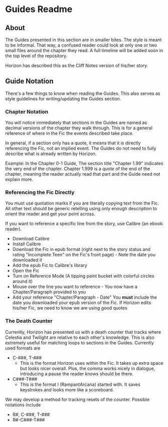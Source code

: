 # Guides Readme

## About

The Guides presented in this section are in smaller bites.  The style is meant to be informal.  That way, a confused reader could look at only one or two small files around the chapter they read.  A full timeline will be added soon in the top level of the repository.

Horizon has described this as the Cliff Notes version of his/her story.

## Guide Notation

There's a few things to know when reading the Guides.  This also serves as style guidelines for writing/updating the Guides section.

### Chapter Notation

You will notice immediately that sections in the Guides are named as decimal versions of the chapter they walk through.  This is for a general reference of where in the Fic the events described take place.  

In general, if a section only has a quote, it means that it is directly referencing the Fic, not an implied event.  The Guides do not need to fully describe what is already written by Horizon.

Example: In the Chapter 0-1 Guide, The section title "Chapter 1.99" indicates the very end of the chapter.  Chapter 1.999 is a _quote_ of the end of the chapter, meaning the reader actually read that part and the Guide need not explain more.

### Referencing the Fic Directly

You must use quotation marks if you are literally copying text from the Fic.  All other text should be generic retelling using only enough description to orient the reader and get your point across.

If you want to reference a specific line from the story, use Calibre (an ebook reader).
- Download Calibre
- Install Calibre
- Download the Fic in epub format (right next to the story status and rating "Incomplete Teen" on the Fic's front page) - Note the date you downloaded it
- Add the epub Fic to Calibre's library
- Open the Fic
- Turn on Reference Mode (A tipping paint bucket with colorful circles around it)
- Mouse over the line you want to reference - You now have a Chapter/Paragraph provided to you
- Add your reference "Chapter/Paragraph - Date"  You **must** include the date you downloaded your epub version of the Fic.  If Horizon edits his/her Fic, we need to know we are using good quotes

### The Death Counter

Currently, Horizon has presented us with a death counter that tracks where Celestia and Twilight are relative to each other's knowledge.  This is also extremely useful for matching loops to sections in the Guides.  Currently used formats are
- C-###, T-###
    - This is the format Horizon uses within the Fic.  It takes up extra space but looks nicer overall.  Plus, the comma works nicely in dialogue, introducing a pause the reader _knows_ should be there.
- C###-T###
    - This is the format I (RampantArcana) started with.  It saves keystrokes and looks more like a scoreboard.

We may develop a method for tracking resets of the counter.  Possible notations include
- R#, C-###, T-###
- R#-C###-T###